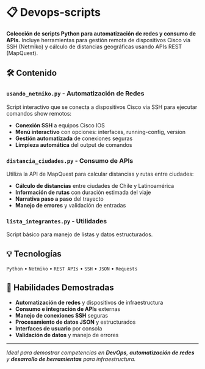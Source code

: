 
# 📋 Devops-scripts

**Colección de scripts Python para automatización de redes y consumo de APIs.** Incluye herramientas para gestión remota de dispositivos Cisco via SSH (Netmiko) y cálculo de distancias geográficas usando APIs REST (MapQuest).

## 🛠️ Contenido

### `usando_netmiko.py` - Automatización de Redes
Script interactivo que se conecta a dispositivos Cisco via SSH para ejecutar comandos show remotos:
- **Conexión SSH** a equipos Cisco IOS
- **Menú interactivo** con opciones: interfaces, running-config, version
- **Gestión automatizada** de conexiones seguras
- **Limpieza automática** del output de comandos

### `distancia_ciudades.py` - Consumo de APIs
Utiliza la API de MapQuest para calcular distancias y rutas entre ciudades:
- **Cálculo de distancias** entre ciudades de Chile y Latinoamérica
- **Información de rutas** con duración estimada del viaje
- **Narrativa paso a paso** del trayecto
- **Manejo de errores** y validación de entradas

### `lista_integrantes.py` - Utilidades
Script básico para manejo de listas y datos estructurados.

## 💡 Tecnologías

`Python` • `Netmiko` • `REST APIs` • `SSH` • `JSON` • `Requests`

## 🎯 Habilidades Demostradas

- **Automatización de redes** y dispositivos de infraestructura
- **Consumo e integración de APIs** externas
- **Manejo de conexiones SSH** seguras
- **Procesamiento de datos JSON** y estructurados
- **Interfaces de usuario** por consola
- **Validación de datos** y manejo de errores

---

*Ideal para demostrar competencias en **DevOps**, **automatización de redes** y **desarrollo de herramientas** para infraestructura.*
